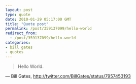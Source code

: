 ```yaml
---
layout: post
type: quote
date: 2010-01-29 05:17:00 GMT
title: "Quote post"
permalink: /post/359137099/hello-world
redirect_from: 
  - /post/359137099/hello-world
categories:
- bill gates
- quotes
---
```

<blockquote>Hello World.</blockquote>
<p>— Bill Gates, <a title="Bill Gates' Twitter" target="_blank" href="http://twitter.com/BillGates/status/7957453193">http://twitter.com/BillGates/status/7957453193</a></p> 
